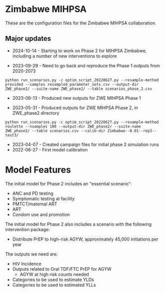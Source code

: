 # Zimbabwe MIHPSA

These are the configuration files for the Zimbabwe MIHPSA collaboration.

## Major updates

* 2024-10-14 - Starting to work on Phase 2 for MIHPSA Zimbabwe, including a number of new interventions to explore

* 2023-09-29 - Need to go back and reproduce the Phase 1 outputs from 2020-2073

`python run_scenarios.py -c optim_script_20220627.py --resample-method provided --samples resampled_parameter_sets.csv --output-dir ZWE_phase2/ --suite-name ZWE_phase2/ --table scenarios_phase_2.csv`

* 2023-06-13 - Produced new outputs for ZWE MIHPSA Phase 1

* 2023-05-31 - Produced outputs for ZWE MIHPSA Phase 2, in ZWE_phase2 directory

`python run_scenarios.py -c optim_script_20220627.py --resample-method roulette --nsamples 100 --output-dir ZWE_phase2/ --suite-name ZWE_phase2/ --table scenarios.csv --calib-dir Zimbabwe--0.01--rep3--test3/`

* 2023-04-07 - Created campaign files for initial phase 2 simulation runs
* 2022-06-27 - First model calibration

# Model Features

The initial model for Phase 2 includes an "essential scenario":

* ANC and PD testing
* Symptomatic testing at facility
* PMTCT/maternal ART
* ART
* Condom use and promotion

The initial model for Phase 2 also includes a scenario with the following intervention package: 

* Distribute PrEP to high-risk AGYW, approximately 45,000 initiations per year

The outputs we need are:

* HIV Incidence
* Outputs related to Oral TDF/FTC PrEP for AGYW
  * AGYW at high risk counts needed
* Categories to be used to estimate YLDs
* Categories to be used to estimated YLLs